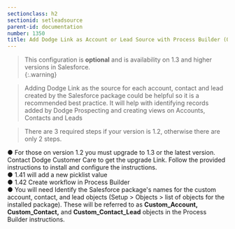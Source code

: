 ```yaml
---
sectionclass: h2
sectionid: setleadsource
parent-id: documentation
number: 1350
title: Add Dodge Link as Account or Lead Source with Process Builder (Optional)
---
```

>This configuration is **optional** and is availability on 1.3 and higher versions in Salesforce.  
{:.warning}

>Adding Dodge Link as the source for each account, contact and lead created by the Salesforce package could be helpful so it is a recommended best practice.  It will help with identifying records added by Dodge Prospecting and creating views on Accounts, Contacts and Leads 

>There are 3 required steps if your version is 1.2, otherwise  there are only 2 steps.

● For those on version 1.2 you must upgrade to 1.3 or the latest version.  Contact Dodge Customer Care to get the upgrade Link.  Follow the provided instructions to install and configure the instructions. <br>
●  1.41 will add a new picklist value <br>
●  1.42 Create workflow in Process Builder <br>
●  You will need Identify the Salesforce package's names for the custom account, contact, and lead objects (Setup > Objects > list of objects for the installed package). These will be referred to as **Custom_Account, Custom_Contact,** and **Custom_Contact_Lead** objects in the Process Builder instructions.  <br>

 
